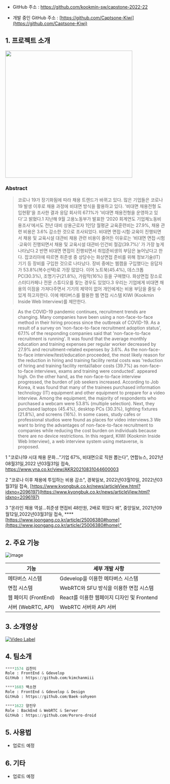 - GitHub 주소 : https://github.com/kookmin-sw/capstone-2022-22

- 개발 중인 GitHub 주소 : [https://github.com/Captsone-Kiwi](https://github.com/Captsone-Kiwi)



## 1. 프로젝트 소개


<img src='https://user-images.githubusercontent.com/55051191/160963396-789d1ffb-6cf0-44e4-aaee-78f53c08a051.png' width='400px'/>

### Abstract

> 코로나 19가 장기화됨에 따라 채용 트렌드가 바뀌고 있다. 많은 기업들은 코로나 19 발생 이후로 채용 과정에 비대면 방식을 활용하고 있다. '비대면 채용전형 도입현황'을 조사한 결과 응답 회사의 67.1%가 '비대면 채용전형을 운영하고 있다'고 밝혔다.1 지난해 9월 고용노동부가 발표한 ‘2020 회계연도 기업체노동비용조사’에서도 전년 대비 상용근로자 1인당 월평균 교육훈련비는 27.9%, 채용 관련 비용은 3.6% 감소한 것으로 조사되었다. 비대면 면접·시험·교육이 진행되면서 채용 및 교육시설 대관비 채용 관련 비용이 줄어든 이유로는 ‘비대면 면접·시험·교육이 진행되면서 채용 및 교육시설 대관비·인건비 절감(39.7%)’ 가 가장 높게 나타났다.2 반면 비대면 면접이 진행되면서 취업준비생의 부담은 늘어났다고 한다. 잡코리아에 따르면 취준생 중 상당수는 화상면접 준비를 위해 정보기술(IT) 기기 등 장비를 구입한 것으로 나타났다. 장비 중에는 웹캠을 구입했다는 응답자가 53.8%(복수선택)로 가장 많았다. 이어 노트북(45.4%), 데스크톱PC(30.3%), 조명기구(21.8%), 가림막(16%) 등을 구매했다. 화상면접 장소로 스터디카페나 전문 스튜디오를 찾는 경우도 있었다.3 우리는 기업에게 비대면 채용의 이점을 가져다주면서 기기의 제약이 없어 개인에게는 비용 부담을 줄일 수 있게 하고자한다. 이에 메타버스를 활용한 웹 면접 시스템 KIWI (Kookmin Inside Web Interview)를 제안한다.
> 

> As the COVID-19 pandemic continues, recruitment trends are changing. Many companies have been using a non-face-to-face method in their hiring process since the outbreak of COVID-19. As a result of a survey on 'non-face-to-face recruitment adoption status', 67.1% of the responding companies said that 'non-face-to-face recruitment is running'. It was found that the average monthly education and training expenses per regular worker decreased by 27.9% and recruitment-related expenses by 3.6%. As the non-face-to-face interview/test/education proceeded, the most likely reason for the reduction in hiring and training facility rental costs was 'reduction of hiring and training facility rental/labor costs (39.7%) as non-face-to-face interviews, exams and training were conducted'. appeared high. On the other hand, as the non-face-to-face interview progressed, the burden of job seekers increased. According to Job Korea, it was found that many of the trainees purchased information technology (IT) equipment and other equipment to prepare for a video interview. Among the equipment, the majority of respondents who purchased a webcam were 53.8% (multiple selection). Next, they purchased laptops (45.4%), desktop PCs (30.3%), lighting fixtures (21.8%), and screens (16%). In some cases, study cafes or professional studios were found as places for video interviews.3 We want to bring the advantages of non-face-to-face recruitment to companies while reducing the cost burden on individuals because there are no device restrictions. In this regard, KIWI (Kookmin Inside Web Interview), a web interview system using metaverse, is proposed.
> 

1 "코로나19 시대 채용 문화..."기업 67%, 비대면으로 직원 뽑는다", 연합뉴스, 2021년08월31일,2022
년03월31일 접속, https://www.yna.co.kr/view/AKR20210831044600003

2 "코로나 이후 채용에 투입하는 비용 감소", 경북일보, 2022년03월10일, 2022년03월31일 접속, [https://www.kyongbuk.co.kr/news/articleView.html?idxno=2096197](https://www.kyongbuk.co.kr/news/articleView.html?idxno=2096197)

3 ”온라인 채용 역설…취준생 면접비 48만원, 2배로 뛰었다 왜”, 중앙일보, 2021년09월12일,2022년03월31일 접속,  ****[https://www.joongang.co.kr/article/25006380#home](https://www.joongang.co.kr/article/25006380#home)”

## 2. 주요 기능

![image](https://user-images.githubusercontent.com/54922827/160973387-bb7413f3-c82d-40a9-b995-63952f80ca95.png)

| 기능 | 세부 개발 사항 |
| --- | --- |
| 메타버스 시스템 | Gdevelop을 이용한 메타버스 시스템 |
| 면접 시스템 | WebRTC와 SFU 방식을 이용한 면접 시스템 |
| 웹 페이지 (FrontEnd) | React를 이용한 웹페이지 디자인 및 Frontend |
| 서버 (WebRTC, API) | WebRTC 서버와 API 서버 |

## 3. 소개영상
[![Video Label](https://user-images.githubusercontent.com/55051191/161211391-36166336-14a2-494f-8696-ad3257c55244.png)](https://www.youtube.com/watch?v=1dYAA48PsrU)


## 4. 팀소개

```python
****1574 김찬미
Role : FrontEnd & Gdevelop
GitHub : https://github.com/kimchanmiii
```

```python
****1603 백소현
Role : FrontEnd & Gdevelop & Design
GitHub : https://github.com/Baek-sohyeon
```

```python
****1622 양진우
Role : BackEnd & WebRTC & Server
GitHub : https://github.com/Pororo-droid
```

## 5. 사용법



- 업로드 예정

## 6. 기타


- 업로드 예정
